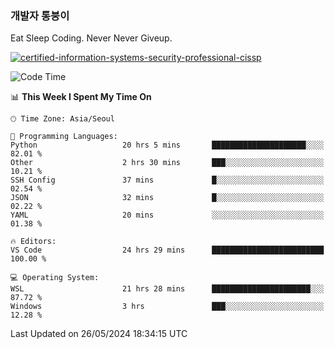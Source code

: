 ### 개발자 통붕이
Eat Sleep Coding.
Never Never Giveup.

[![certified-information-systems-security-professional-cissp](https://user-images.githubusercontent.com/44606727/157613689-acd84ec6-5f8f-4e79-89d9-a8d51f033634.png)](https://www.credly.com/badges/f394a010-85a0-450b-9136-8043af01d71c/public_url)

<!--START_SECTION:waka-->
![Code Time](http://img.shields.io/badge/Code%20Time-2%2C968%20hrs%2040%20mins-blue)

📊 **This Week I Spent My Time On** 

```text
🕑︎ Time Zone: Asia/Seoul

💬 Programming Languages: 
Python                   20 hrs 5 mins       █████████████████████░░░░   82.01 % 
Other                    2 hrs 30 mins       ███░░░░░░░░░░░░░░░░░░░░░░   10.21 % 
SSH Config               37 mins             █░░░░░░░░░░░░░░░░░░░░░░░░   02.54 % 
JSON                     32 mins             █░░░░░░░░░░░░░░░░░░░░░░░░   02.22 % 
YAML                     20 mins             ░░░░░░░░░░░░░░░░░░░░░░░░░   01.38 % 

🔥 Editors: 
VS Code                  24 hrs 29 mins      █████████████████████████   100.00 % 

💻 Operating System: 
WSL                      21 hrs 28 mins      ██████████████████████░░░   87.72 % 
Windows                  3 hrs               ███░░░░░░░░░░░░░░░░░░░░░░   12.28 % 
```


 Last Updated on 26/05/2024 18:34:15 UTC
<!--END_SECTION:waka-->
